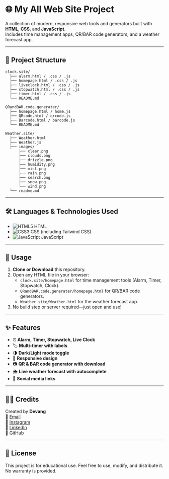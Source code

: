 # 🌐 My All Web Site Project

A collection of modern, responsive web tools and generators built with **HTML**, **CSS**, and **JavaScript**.  
Includes time management apps, QR/BAR code generators, and a weather forecast app.

---

## 📁 Project Structure

```
clock.site/
  ├── alarm.html / .css / .js
  ├── homepage.html / .css / .js
  ├── liveclock.html / .css / .js
  ├── stopwatch.html / .css / .js
  ├── timer.html / .css / .js
  └── README.md

QRandBAR.code.generater/
  ├── homepage.html / home.js
  ├── QRcode.html / qrcode.js
  ├── Barcode.html / barcode.js
  └── README.md

Weather.site/
  ├── Weather.html
  ├── Weather.js
  ├── images/
      ├── clear.png
      ├── clouds.png
      ├── drizzle.png
      ├── humidity.png
      ├── mist.png
      ├── rain.png
      ├── search.png
      ├── snow.png
      └── wind.png
  └── readme.md
```

---

## 🛠️ Languages & Technologies Used

- ![HTML5](https://img.shields.io/badge/HTML5-E34F26?logo=html5&logoColor=white) HTML
- ![CSS3](https://img.shields.io/badge/CSS3-1572B6?logo=css3&logoColor=white) CSS (including Tailwind CSS)
- ![JavaScript](https://img.shields.io/badge/JavaScript-F7DF1E?logo=javascript&logoColor=black) JavaScript

---

## 🚀 Usage

1. **Clone or Download** this repository.
2. Open any HTML file in your browser:
   - `clock.site/homepage.html` for time management tools (Alarm, Timer, Stopwatch, Clock).
   - `QRandBAR.code.generater/homepage.html` for QR/BAR code generators.
   - `Weather.site/Weather.html` for the weather forecast app.
3. No build step or server required—just open and use!

---

## ✨ Features

- ⏰ **Alarm, Timer, Stopwatch, Live Clock**  
- 🏷️ **Multi-timer with labels**
- 🌗 **Dark/Light mode toggle**
- 📱 **Responsive design**
- 📷 **QR & BAR code generator with download**
- 🌦️ **Live weather forecast with autocomplete**
- 🔗 **Social media links**

---

## 🙋‍♂️ Credits

Created by **Devang**  
📧 [Email](mailto:devangkumarprajapati1908@gmail.com)  
📸 [Instagram](https://www.instagram.com/dev_daksh__/)  
💼 [LinkedIn](https://www.linkedin.com/in/devang-kumar-41642a366)  
🐙 [GitHub](https://github.com/Devangdaksh)

---

## 📄 License

This project is for educational use. Feel free to use, modify, and distribute it. No warranty is provided.
